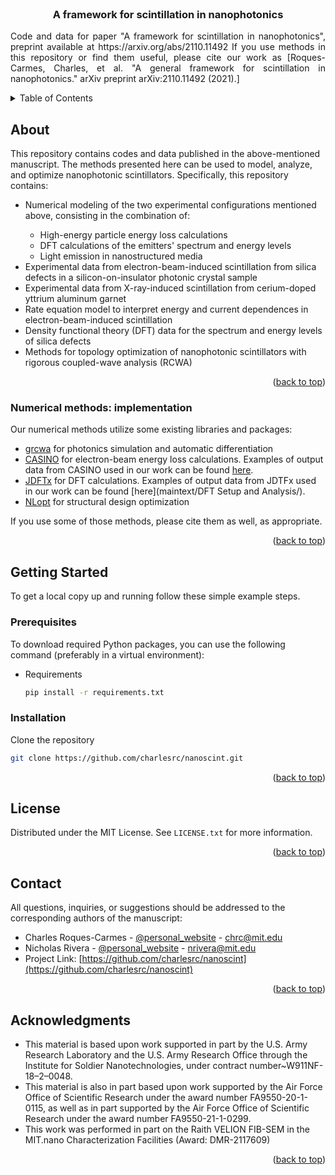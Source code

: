 <div id="top"></div>

<!-- PROJECT LOGO -->
<br />

<h3 align="center">A framework for scintillation in nanophotonics</h3>

  <p align="justify">
    Code and data for paper "A framework for scintillation in nanophotonics", preprint available at https://arxiv.org/abs/2110.11492 
    If you use methods in this repository or find them useful, please cite our work as [Roques-Carmes, Charles, et al. "A general framework for scintillation in nanophotonics." arXiv preprint arXiv:2110.11492 (2021).]
    <br />
  </p>
</div>

<!-- TABLE OF CONTENTS -->
<details>
  <summary>Table of Contents</summary>
  <ol>
    <li>
      <a href="#about-the-project">About</a>
      <ul>
        <li><a href="#built-with">Numerical methods</a></li>
      </ul>
    </li>
    <li>
      <a href="#getting-started">Getting Started</a>
      <ul>
        <li><a href="#prerequisites">Prerequisites</a></li>
        <li><a href="#installation">Installation</a></li>
      </ul>
    </li>
    <li><a href="#license">License</a></li>
    <li><a href="#contact">Contact</a></li>
    <li><a href="#acknowledgments">Acknowledgments</a></li>
  </ol>
</details>


<!-- ABOUT THE PROJECT -->
## About

This repository contains codes and data published in the above-mentioned manuscript. The methods presented here can be used to model, analyze, and optimize nanophotonic scintillators. Specifically, this repository contains: 

<ul>
  <li>Numerical modeling of the two experimental configurations mentioned above, consisting in the combination of:</li>        
    <ul>
        <li> High-energy particle energy loss calculations </li> 
        <li> DFT calculations of the emitters' spectrum and energy levels </li>         
        <li> Light emission in nanostructured media </li>                 
    </ul>        
  <li>Experimental data from electron-beam-induced scintillation from silica defects in a silicon-on-insulator photonic crystal sample </li>
  <li>Experimental data from X-ray-induced scintillation from cerium-doped yttrium aluminum garnet</li>
  <li>Rate equation model to interpret energy and current dependences in electron-beam-induced scintillation</li>    
  <li>Density functional theory (DFT) data for the spectrum and energy levels of silica defects</li>        
  <li>Methods for topology optimization of nanophotonic scintillators with rigorous coupled-wave analysis (RCWA)</li>          
</ul>

<p align="right">(<a href="#top">back to top</a>)</p>

### Numerical methods: implementation

Our numerical methods utilize some existing libraries and packages:

* [grcwa](https://github.com/weiliangjinca/grcwa) for photonics simulation and automatic differentiation 
* [CASINO](https://www.gel.usherbrooke.ca/casino/What.html) for electron-beam energy loss calculations. Examples of output data from CASINO used in our work can be found [here](maintext/Figure2/casinores/). 
* [JDFTx](https://jdftx.org/) for DFT calculations. Examples of output data from JDTFx used in our work can be found [here](maintext/DFT Setup and Analysis/). 
* [NLopt](https://nlopt.readthedocs.io/en/) for structural design optimization 

If you use some of those methods, please cite them as well, as appropriate. 

<p align="right">(<a href="#top">back to top</a>)</p>


<!-- GETTING STARTED -->
## Getting Started

To get a local copy up and running follow these simple example steps.

### Prerequisites

To download required Python packages, you can use the following command (preferably in a virtual environment):
* Requirements
  ```sh
  pip install -r requirements.txt
  ```

### Installation

Clone the repository
   ```sh
   git clone https://github.com/charlesrc/nanoscint.git
   ```

<p align="right">(<a href="#top">back to top</a>)</p>

<!-- LICENSE -->
## License

Distributed under the MIT License. See `LICENSE.txt` for more information.

<p align="right">(<a href="#top">back to top</a>)</p>


<!-- CONTACT -->
## Contact

All questions, inquiries, or suggestions should be addressed to the corresponding authors of the manuscript:

* Charles Roques-Carmes - [@personal_website](https://chrc.scripts.mit.edu) - chrc@mit.edu
* Nicholas Rivera - [@personal_website](http://nrivera.scripts.mit.edu/nhr/) - nrivera@mit.edu 
* Project Link: [https://github.com/charlesrc/nanoscint](https://github.com/charlesrc/nanoscint)

<p align="right">(<a href="#top">back to top</a>)</p>

<!-- ACKNOWLEDGMENTS -->
## Acknowledgments

* This material is based upon work supported in part by the U.S. Army Research Laboratory and the U.S. Army Research Office through the Institute for Soldier Nanotechnologies, under contract number~W911NF-18–2–0048. 
* This material is also in part based upon work supported by the Air Force Office of Scientific Research under the award number FA9550-20-1-0115, as well as in part supported by the Air Force Office of Scientific Research under the award number FA9550-21-1-0299.
* This work was performed in part on the Raith VELION FIB-SEM in the MIT.nano Characterization Facilities (Award: DMR-2117609)

<p align="right">(<a href="#top">back to top</a>)</p>
